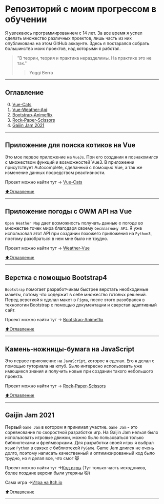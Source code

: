 # Репозиторий с моим прогрессом в обучении
Я увлекаюсь программированием с 14 лет. За все время я успел сделать множество различных проектов, лишь часть из них опубликована на этом GitHub аккаунте. Здесь я постарался собрать большинство моих проектов, над которыми я работал.
> "В теории, теория и практика неразделимы. На практике это не так."
> > Yoggi Berra

____
## Оглавление

0. [Vue-Cats](#Приложение-для-поиска-котиков-на-Vue)
1. [Vue-Weather-Api](#Приложение-погоды-с-OWM-API-на-Vue)
2. [Bootstrap-Animeflix](#Верстка-с-помощью-Bootstrap4)
3. [Rock-Paper-Scissors](#Камень-ножницы-бумага-на-JavaScript)
4. [Gaijin Jam 2021](#Gaijin-Jam-2021)

____

## Приложение для поиска котиков на Vue
Это мое первое приложение на `VueJs`. При его создании я познакомился с множеством функций и возможностей Vue3. В приложении присутствует Autocomplete, сделанный с помощью Vue, а так же изменение данных посредством реактивности.

Проект можно найти тут -> [Vue-Cats](https://github.com/objoracoda/vue3-cats)

[:arrow_up:Оглавление](#Оглавление)
____

## Приложение погоды с OWM API на Vue
`Open Weather Map` дает возможность получать данные о погоде во множестве точек мира благодаря своему `бесплатному API`. Я уже использовал этот API при создании похожего приложения на `Python3`, поэтому разобраться в нем мне было не трудно. 

Проект можно найти тут -> [Weather-Vue](https://github.com/objoracoda/vue-weather-api)

[:arrow_up:Оглавление](#Оглавление)
____

## Верстка с помощью Bootstrap4
`Bootstrap` помогает разработчикам быстрее верстать необходимые макеты, потому что содержит в себе множество готовых решений. Перед версткой я сделал макет в `Figma`, после этого разобрался в технологии Bootstrap с помощью документации и сверстал адаптивный сайт.

Проект можно найти тут -> [Bootstrap-Animeflix](https://github.com/objoracoda/bootstrap-animeflix-page)

[:arrow_up:Оглавление](#Оглавление)
____

## Камень-ножницы-бумага на JavaScript
Это первое приложение на `JavaScript`, которое я сделал. Его я делал с помощью туториала на ютуб. Было интересно использовать уже имющиеся знания и получить новые при создании такого небольшого проекта.

Проект можно найти тут -> [Rock-Paper-Scissors](https://github.com/tarasovdev/Rock-Paper-Scissors)

[:arrow_up:Оглавление](#Оглавление)

____

## Gaijin Jam 2021
Первый `Game Jam` в котором я принимал участие. `Game Jam` - это соревнование по скоростной разработке игр. На  Gaijin Jam нельзя было использовать игровые движки, можно было пользоваться только библиотеками и фреймворками. Для разработки своей игры я выбрал язык `Python` в связке с библиотекой `PyGame`. Game Jam длился не очень долго, поэтому написать качественный и оптимизированный код было трудно, но я делал все, что смог 😸

Проект можно найти тут ->[Код игры](https://github.com/tarasovdev/StepByStep) (Тут только часть исходников, более поздние версии были утеряны 😾)

Сама игра ->[Игра на Itch.io](https://olegozavr10.itch.io/stepbystep)

[:arrow_up:Оглавление](#Оглавление)

____
